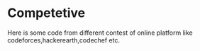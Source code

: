 # Competetive

Here is some code from different contest of online platform like codeforces,hackerearth,codechef etc.